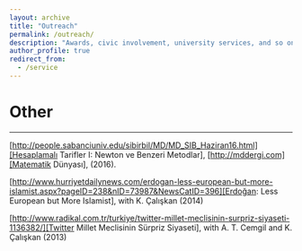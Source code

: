 ```yaml
---
layout: archive
title: "Outreach"
permalink: /outreach/
description: "Awards, civic involvement, university services, and so on."
author_profile: true
redirect_from: 
  - /service
---
```


# Other
------

[http://people.sabanciuniv.edu/sibirbil/MD/MD_SIB_Haziran16.html][Hesaplamalı Tarifler I: Newton ve Benzeri Metodlar], [http://mddergi.com][Matematik Dünyası], (2016).

[http://www.hurriyetdailynews.com/erdogan-less-european-but-more-islamist.aspx?pageID=238&nID=73987&NewsCatID=396][Erdoğan: Less European but More Islamist], with K. Çalışkan (2014)

[http://www.radikal.com.tr/turkiye/twitter-millet-meclisinin-surpriz-siyaseti-1136382/][Twitter Millet Meclisinin Sürpriz Siyaseti], with A. T. Cemgil and
K. Çalışkan (2013)
